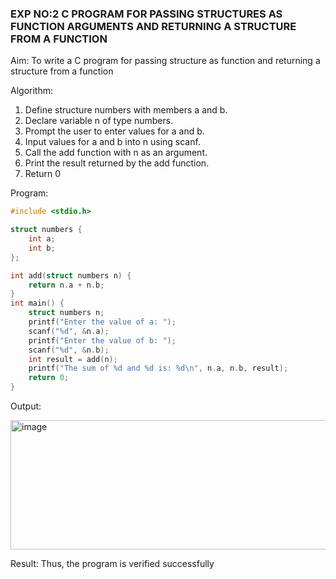 ### EXP NO:2 C PROGRAM FOR PASSING STRUCTURES AS FUNCTION ARGUMENTS AND RETURNING A STRUCTURE FROM A FUNCTION
Aim:
To write a C program for passing structure as function and returning a structure from a function

Algorithm:
1.	Define structure numbers with members a and b.
2.	Declare variable n of type numbers.
3.	Prompt the user to enter values for a and b.
4.	Input values for a and b into n using scanf.
5.	Call the add function with n as an argument.
6.	Print the result returned by the add function.
7.	Return 0
 
Program:
```c
#include <stdio.h>

struct numbers {
    int a;
    int b;
};

int add(struct numbers n) {
    return n.a + n.b;
}
int main() {
    struct numbers n;
    printf("Enter the value of a: ");
    scanf("%d", &n.a);
    printf("Enter the value of b: ");
    scanf("%d", &n.b);
    int result = add(n);
    printf("The sum of %d and %d is: %d\n", n.a, n.b, result);
    return 0;
}
```




Output:


<img width="687" height="207" alt="image" src="https://github.com/user-attachments/assets/1b91e525-65b8-45d3-8ac4-c56fb3726bbc" />

Result:
Thus, the program is verified successfully
